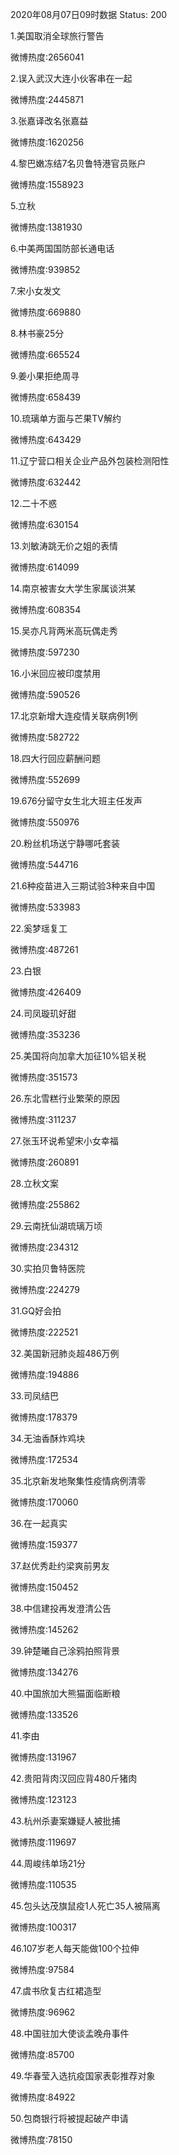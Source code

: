 2020年08月07日09时数据
Status: 200

1.美国取消全球旅行警告

微博热度:2656041

2.误入武汉大连小伙客串在一起

微博热度:2445871

3.张嘉译改名张嘉益

微博热度:1620256

4.黎巴嫩冻结7名贝鲁特港官员账户

微博热度:1558923

5.立秋

微博热度:1381930

6.中美两国国防部长通电话

微博热度:939852

7.宋小女发文

微博热度:669880

8.林书豪25分

微博热度:665524

9.姜小果拒绝周寻

微博热度:658439

10.琉璃单方面与芒果TV解约

微博热度:643429

11.辽宁营口相关企业产品外包装检测阳性

微博热度:632442

12.二十不惑

微博热度:630154

13.刘敏涛跳无价之姐的表情

微博热度:614099

14.南京被害女大学生家属谈洪某

微博热度:608354

15.吴亦凡背两米高玩偶走秀

微博热度:597230

16.小米回应被印度禁用

微博热度:590526

17.北京新增大连疫情关联病例1例

微博热度:582722

18.四大行回应薪酬问题

微博热度:552699

19.676分留守女生北大班主任发声

微博热度:550976

20.粉丝机场送宁静哪吒套装

微博热度:544716

21.6种疫苗进入三期试验3种来自中国

微博热度:533983

22.奚梦瑶复工

微博热度:487261

23.白银

微博热度:426409

24.司凤璇玑好甜

微博热度:353236

25.美国将向加拿大加征10%铝关税

微博热度:351573

26.东北雪糕行业繁荣的原因

微博热度:311237

27.张玉环说希望宋小女幸福

微博热度:260891

28.立秋文案

微博热度:255862

29.云南抚仙湖琉璃万顷

微博热度:234312

30.实拍贝鲁特医院

微博热度:224279

31.GQ好会拍

微博热度:222521

32.美国新冠肺炎超486万例

微博热度:194886

33.司凤结巴

微博热度:178379

34.无油香酥炸鸡块

微博热度:172534

35.北京新发地聚集性疫情病例清零

微博热度:170060

36.在一起真实

微博热度:159377

37.赵优秀赴约梁爽前男友

微博热度:150452

38.中信建投再发澄清公告

微博热度:145262

39.钟楚曦自己涂鸦拍照背景

微博热度:134276

40.中国旅加大熊猫面临断粮

微博热度:133526

41.李由

微博热度:131967

42.贵阳背肉汉回应背480斤猪肉

微博热度:123123

43.杭州杀妻案嫌疑人被批捕

微博热度:119697

44.周峻纬单场21分

微博热度:110535

45.包头达茂旗鼠疫1人死亡35人被隔离

微博热度:100317

46.107岁老人每天能做100个拉伸

微博热度:97584

47.虞书欣复古红裙造型

微博热度:96962

48.中国驻加大使谈孟晚舟事件

微博热度:85700

49.华春莹入选抗疫国家表彰推荐对象

微博热度:84922

50.包商银行将被提起破产申请

微博热度:78150

